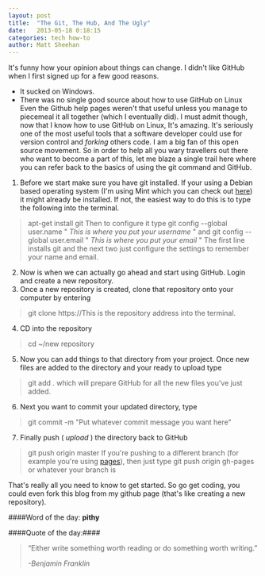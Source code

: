 ```yaml
---
layout: post
title:  "The Git, The Hub, And The Ugly"
date:   2013-05-18 0:18:15
categories: tech how-to
author: Matt Sheehan
---
```



It's funny how your opinion about things can change. I didn't like GitHub when I first signed up for a few good reasons.
* It sucked on Windows.
* There was no single good source about how to use GitHub on Linux
Even the Github help pages weren't that useful unless you manage to piecemeal it all together (which I eventually did).
I must admit though, now that I know how to use GitHub on Linux, It's amazing. It's seriously one of the most useful tools that a software developer could use for version control and _forking_ others code. I am a big fan of this open source movement. 
So in order to help all you wary travellers out there who want to become a part of this, let me blaze a single trail here where you can refer back to the basics of using the git command and GitHub.
1. Before we start make sure you have git installed. If your using a Debian based operating system (I'm using Mint which you can check out <a href='http://www.linuxmint.com/'>here</a>) it might already be installed. If not, the easiest way to do this is to type the following into the terminal.
>    apt-get install git
Then to configure it type
>    git config --global user.name " _This is where you put your username_ "
and
>    git config --global user.email " _This is where you put your email_ "
The first line installs git and the next two just configure the settings to remember your name and email.
2. Now is when we can actually go ahead and start using GitHub. Login and create a new repository.
3. Once a new repository is created, clone that repository onto your computer by entering
>    git clone https://This is the repository address
into the terminal. 
4. CD into the repository
>    cd ~/new repository
5. Now you can add things to that directory from your project. Once new files are added to the directory and your ready to upload type
>    git add .
which will prepare GitHub for all the new files you've just added.
6. Next you want to commit your updated directory, type
>    git commit -m "Put whatever commit message you want here"
7. Finally push ( _upload_ ) the directory back to GitHub
>    git push origin master
If you're pushing to a different branch (for example you're using <a href='https://help.github.com/categories/20/articles'>pages</a>), then just type
>    git push origin gh-pages or whatever your branch is

That's really all you need to know to get started. So go get coding, you could even fork this blog from my github page (that's like creating a new repository).

####Word of the day: __pithy__

####Quote of the day:####
<blockquote>
	<p>“Either write something worth reading or do something worth writing.”</p>
	<cite>-Benjamin Franklin</cite>
</blockquote>